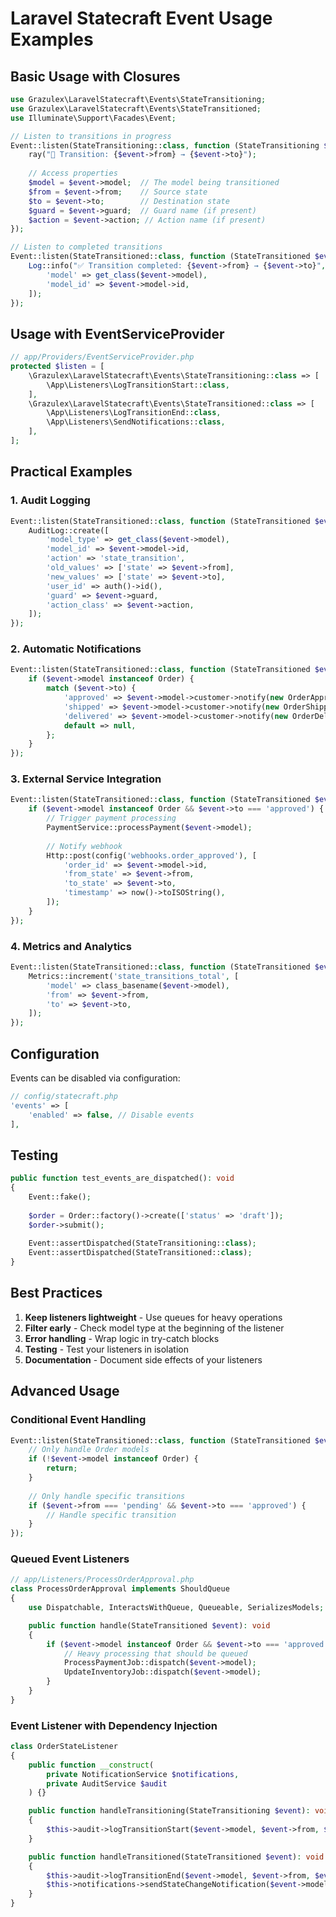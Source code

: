 # Laravel Statecraft Event Usage Examples

## Basic Usage with Closures

```php
use Grazulex\LaravelStatecraft\Events\StateTransitioning;
use Grazulex\LaravelStatecraft\Events\StateTransitioned;
use Illuminate\Support\Facades\Event;

// Listen to transitions in progress
Event::listen(StateTransitioning::class, function (StateTransitioning $event) {
    ray("🔄 Transition: {$event->from} → {$event->to}");
    
    // Access properties
    $model = $event->model;  // The model being transitioned
    $from = $event->from;    // Source state
    $to = $event->to;        // Destination state
    $guard = $event->guard;  // Guard name (if present)
    $action = $event->action; // Action name (if present)
});

// Listen to completed transitions
Event::listen(StateTransitioned::class, function (StateTransitioned $event) {
    Log::info("✅ Transition completed: {$event->from} → {$event->to}", [
        'model' => get_class($event->model),
        'model_id' => $event->model->id,
    ]);
});
```

## Usage with EventServiceProvider

```php
// app/Providers/EventServiceProvider.php
protected $listen = [
    \Grazulex\LaravelStatecraft\Events\StateTransitioning::class => [
        \App\Listeners\LogTransitionStart::class,
    ],
    \Grazulex\LaravelStatecraft\Events\StateTransitioned::class => [
        \App\Listeners\LogTransitionEnd::class,
        \App\Listeners\SendNotifications::class,
    ],
];
```

## Practical Examples

### 1. Audit Logging
```php
Event::listen(StateTransitioned::class, function (StateTransitioned $event) {
    AuditLog::create([
        'model_type' => get_class($event->model),
        'model_id' => $event->model->id,
        'action' => 'state_transition',
        'old_values' => ['state' => $event->from],
        'new_values' => ['state' => $event->to],
        'user_id' => auth()->id(),
        'guard' => $event->guard,
        'action_class' => $event->action,
    ]);
});
```

### 2. Automatic Notifications
```php
Event::listen(StateTransitioned::class, function (StateTransitioned $event) {
    if ($event->model instanceof Order) {
        match ($event->to) {
            'approved' => $event->model->customer->notify(new OrderApprovedNotification($event->model)),
            'shipped' => $event->model->customer->notify(new OrderShippedNotification($event->model)),
            'delivered' => $event->model->customer->notify(new OrderDeliveredNotification($event->model)),
            default => null,
        };
    }
});
```

### 3. External Service Integration
```php
Event::listen(StateTransitioned::class, function (StateTransitioned $event) {
    if ($event->model instanceof Order && $event->to === 'approved') {
        // Trigger payment processing
        PaymentService::processPayment($event->model);
        
        // Notify webhook
        Http::post(config('webhooks.order_approved'), [
            'order_id' => $event->model->id,
            'from_state' => $event->from,
            'to_state' => $event->to,
            'timestamp' => now()->toISOString(),
        ]);
    }
});
```

### 4. Metrics and Analytics
```php
Event::listen(StateTransitioned::class, function (StateTransitioned $event) {
    Metrics::increment('state_transitions_total', [
        'model' => class_basename($event->model),
        'from' => $event->from,
        'to' => $event->to,
    ]);
});
```

## Configuration

Events can be disabled via configuration:

```php
// config/statecraft.php
'events' => [
    'enabled' => false, // Disable events
],
```

## Testing

```php
public function test_events_are_dispatched(): void
{
    Event::fake();
    
    $order = Order::factory()->create(['status' => 'draft']);
    $order->submit();
    
    Event::assertDispatched(StateTransitioning::class);
    Event::assertDispatched(StateTransitioned::class);
}
```

## Best Practices

1. **Keep listeners lightweight** - Use queues for heavy operations
2. **Filter early** - Check model type at the beginning of the listener
3. **Error handling** - Wrap logic in try-catch blocks
4. **Testing** - Test your listeners in isolation
5. **Documentation** - Document side effects of your listeners

## Advanced Usage

### Conditional Event Handling
```php
Event::listen(StateTransitioned::class, function (StateTransitioned $event) {
    // Only handle Order models
    if (!$event->model instanceof Order) {
        return;
    }
    
    // Only handle specific transitions
    if ($event->from === 'pending' && $event->to === 'approved') {
        // Handle specific transition
    }
});
```

### Queued Event Listeners
```php
// app/Listeners/ProcessOrderApproval.php
class ProcessOrderApproval implements ShouldQueue
{
    use Dispatchable, InteractsWithQueue, Queueable, SerializesModels;

    public function handle(StateTransitioned $event): void
    {
        if ($event->model instanceof Order && $event->to === 'approved') {
            // Heavy processing that should be queued
            ProcessPaymentJob::dispatch($event->model);
            UpdateInventoryJob::dispatch($event->model);
        }
    }
}
```

### Event Listener with Dependency Injection
```php
class OrderStateListener
{
    public function __construct(
        private NotificationService $notifications,
        private AuditService $audit
    ) {}

    public function handleTransitioning(StateTransitioning $event): void
    {
        $this->audit->logTransitionStart($event->model, $event->from, $event->to);
    }

    public function handleTransitioned(StateTransitioned $event): void
    {
        $this->audit->logTransitionEnd($event->model, $event->from, $event->to);
        $this->notifications->sendStateChangeNotification($event->model, $event->to);
    }
}
```
